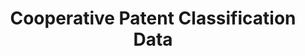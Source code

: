 ---
bigquery: https://console.cloud.google.com/bigquery?p=patents-public-data&d=cpc&page=dataset
citation: '“Cooperative Patent Classification” by the EPO and USPTO, for public use. '
contributors: EPO, USPTO
cost: None
description: Cooperative Patent Classification Data contains the scheme and definitions
  of the Cooperative Patent Classification system for classifying patent documents.
  The CPC is the result of a partnership between the EPO and the USPTO in their joint
  effort to develop a common, internationally compatible classification system for
  technical documents, in particular patent publications, which will be used by both
  offices in the patent granting process
documentation: https://www.cooperativepatentclassification.org/cpcSchemeAndDefinitions
last_edit: 04/10/2022, 14:27:56
location: https://www.cooperativepatentclassification.org/index
maintained_by: USPTO, EPO
schema_fields:
- titlePart
- sizeCache
- status
- additional_only
- childGroups
- limiting_references
- notAllocatable
- titleFull
- glossary
- synonyms
- symbol
- breakdownCode
- level
- title_full
- child_groups
- definition
- application_references
- applicationReferences
- not_allocatable
- parents
- title_part
- limitingReferences
- ipc_concordant
- residual_references
- date_revised
- ipcConcordant
- children
- breakdown_code
- informativeReferences
- residualReferences
- dateRevised
- informative_references
shortname: cooperative_patent_classification
tags:
- patents
- science
title: Cooperative Patent Classification Data
uuid: 984374a7-16e9-4b35-9445-458daceb01bf
---